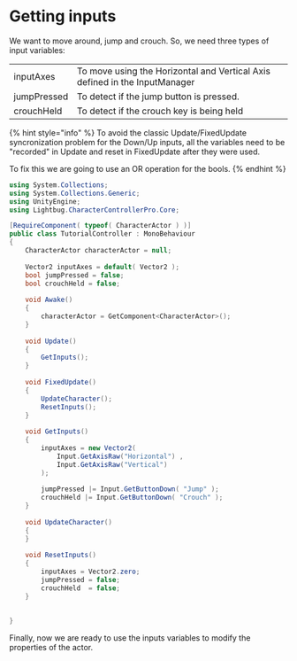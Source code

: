 # Getting inputs

We want to move around, jump and crouch. So, we need three types of input variables:

|  |  |
| :--- | :--- |
| inputAxes | To move using the Horizontal and Vertical Axis defined in the InputManager |
| jumpPressed | To detect if the jump button is pressed. |
| crouchHeld | To detect if the crouch key is being held |

{% hint style="info" %}
To avoid the classic Update/FixedUpdate syncronization problem for the Down/Up inputs, all the variables need to be "recorded" in Update and reset in FixedUpdate after they were used.

To fix this we are going to use an OR operation for the bools.
{% endhint %}

```csharp
using System.Collections; 
using System.Collections.Generic; 
using UnityEngine; 
using Lightbug.CharacterControllerPro.Core;

[RequireComponent( typeof( CharacterActor ) )] 
public class TutorialController : MonoBehaviour
{        
    CharacterActor characterActor = null;    
    
    Vector2 inputAxes = default( Vector2 );
    bool jumpPressed = false;
    bool crouchHeld = false;
    
    void Awake()
    {
        characterActor = GetComponent<CharacterActor>();
    } 
    
    void Update()
    {
        GetInputs();
    }
    
    void FixedUpdate()
    {
        UpdateCharacter();        
        ResetInputs();        
    }
    
    void GetInputs()
    {
        inputAxes = new Vector2( 
            Input.GetAxisRaw("Horizontal") ,
            Input.GetAxisRaw("Vertical")
        );
        
        jumpPressed |= Input.GetButtonDown( "Jump" );
        crouchHeld |= Input.GetButtonDown( "Crouch" );
    }
    
    void UpdateCharacter()
    {        
    }
    
    void ResetInputs()
    {
        inputAxes = Vector2.zero;        
        jumpPressed = false;
        crouchHeld  = false;
    }
    
    
}
```

Finally, now we are ready to use the inputs variables to modify the properties of the actor.

